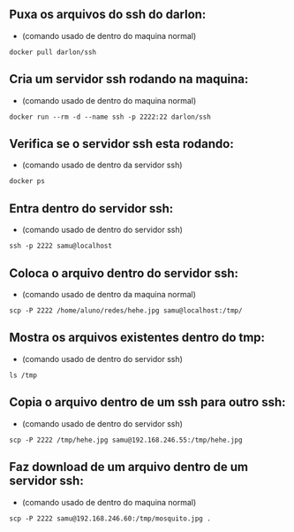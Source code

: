 ## Puxa os arquivos do ssh do darlon:
- (comando usado de dentro do maquina normal)
```
docker pull darlon/ssh 
```
## Cria um servidor ssh rodando na maquina:
- (comando usado de dentro do maquina normal)
```
docker run --rm -d --name ssh -p 2222:22 darlon/ssh 
```
## Verifica se o servidor ssh esta rodando:
- (comando usado de dentro da servidor ssh)
```
docker ps
```
## Entra dentro do servidor ssh:
- (comando usado de dentro do servidor ssh)
```
ssh -p 2222 samu@localhost
```
## Coloca o arquivo dentro do servidor ssh:
- (comando usado de dentro da maquina normal)
```
scp -P 2222 /home/aluno/redes/hehe.jpg samu@localhost:/tmp/
```
## Mostra os arquivos existentes dentro do tmp:
- (comando usado de dentro do servidor ssh)
```
ls /tmp 
```
## Copia o arquivo dentro de um ssh para outro ssh:
- (comando usado de dentro do servidor ssh)
```
scp -P 2222 /tmp/hehe.jpg samu@192.168.246.55:/tmp/hehe.jpg 
```
## Faz download de um arquivo dentro de um servidor ssh:
- (comando usado de dentro do maquina normal)
```
scp -P 2222 samu@192.168.246.60:/tmp/mosquito.jpg . 
```
